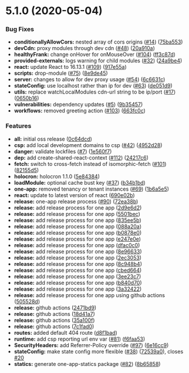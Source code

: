 <a name="5.1.0"></a>
# 5.1.0 (2020-05-04)


### Bug Fixes

* **conditionallyAllowCors:** nested array of cors origins ([#14](https://github.com/americanexpress/one-app/issues/14)) ([75ba553](https://github.com/americanexpress/one-app/commit/75ba553))
* **devCdn:** proxy modules through dev cdn ([#48](https://github.com/americanexpress/one-app/issues/48)) ([20a910a](https://github.com/americanexpress/one-app/commit/20a910a))
* **healthyFrank:** change onHover for onMouseOver ([#104](https://github.com/americanexpress/one-app/issues/104)) ([ff3c87d](https://github.com/americanexpress/one-app/commit/ff3c87d))
* **provided-externals:** logs warning for child modules ([#32](https://github.com/americanexpress/one-app/issues/32)) ([24a9be4](https://github.com/americanexpress/one-app/commit/24a9be4))
* **react:** update React to 16.13.1 ([#109](https://github.com/americanexpress/one-app/issues/109)) ([917e55a](https://github.com/americanexpress/one-app/commit/917e55a))
* **scripts:** drop-module ([#75](https://github.com/americanexpress/one-app/issues/75)) ([8e9de45](https://github.com/americanexpress/one-app/commit/8e9de45))
* **server:** changes to allow for dev proxy usage ([#54](https://github.com/americanexpress/one-app/issues/54)) ([6c6631c](https://github.com/americanexpress/one-app/commit/6c6631c))
* **stateConfig:** use localhost rather than ip for dev ([#63](https://github.com/americanexpress/one-app/issues/63)) ([de051d9](https://github.com/americanexpress/one-app/commit/de051d9))
* **utils:** replace watchLocalModules cdn-url string to be ip/port ([#17](https://github.com/americanexpress/one-app/issues/17)) ([0650b16](https://github.com/americanexpress/one-app/commit/0650b16))
* **vulnerabilities:** dependency updates ([#5](https://github.com/americanexpress/one-app/issues/5)) ([9b35457](https://github.com/americanexpress/one-app/commit/9b35457))
* **workflows:** removed greeting action ([#103](https://github.com/americanexpress/one-app/issues/103)) ([663fc0c](https://github.com/americanexpress/one-app/commit/663fc0c))


### Features

* **all:** initial oss release ([0c64dcd](https://github.com/americanexpress/one-app/commit/0c64dcd))
* **csp:** add local development domains to csp ([#42](https://github.com/americanexpress/one-app/issues/42)) ([4952d28](https://github.com/americanexpress/one-app/commit/4952d28))
* **danger:** validate lockfiles ([#7](https://github.com/americanexpress/one-app/issues/7)) ([1e560f7](https://github.com/americanexpress/one-app/commit/1e560f7))
* **dep:** add create-shared-react-context ([#112](https://github.com/americanexpress/one-app/issues/112)) ([24217c6](https://github.com/americanexpress/one-app/commit/24217c6))
* **fetch:** switch to cross-fetch instead of isomorphic-fetch ([#101](https://github.com/americanexpress/one-app/issues/101)) ([82155d5](https://github.com/americanexpress/one-app/commit/82155d5))
* **holocron:** holocron 1.1.0 ([5e84384](https://github.com/americanexpress/one-app/commit/5e84384))
* **loadModule:** optional cache bust key ([#37](https://github.com/americanexpress/one-app/issues/37)) ([b34b1bd](https://github.com/americanexpress/one-app/commit/b34b1bd))
* **one-app:** removed tenancy or tenant instances ([#69](https://github.com/americanexpress/one-app/issues/69)) ([1b6a5e5](https://github.com/americanexpress/one-app/commit/1b6a5e5))
* **react:** update to latest version of react ([690e02b](https://github.com/americanexpress/one-app/commit/690e02b))
* **release:**  one-app release process ([#90](https://github.com/americanexpress/one-app/issues/90)) ([72ea38b](https://github.com/americanexpress/one-app/commit/72ea38b))
* **release:** add release process for one app ([2d9e6d2](https://github.com/americanexpress/one-app/commit/2d9e6d2))
* **release:** add release process for one app ([5501bec](https://github.com/americanexpress/one-app/commit/5501bec))
* **release:** add release process for one app ([835ee5b](https://github.com/americanexpress/one-app/commit/835ee5b))
* **release:** add release process for one app ([088a20a](https://github.com/americanexpress/one-app/commit/088a20a))
* **release:** add release process for one app ([b0878e0](https://github.com/americanexpress/one-app/commit/b0878e0))
* **release:** add release process for one app ([e247e0e](https://github.com/americanexpress/one-app/commit/e247e0e))
* **release:** add release process for one app ([dfac0c0](https://github.com/americanexpress/one-app/commit/dfac0c0))
* **release:** add release process for one app ([8e96633](https://github.com/americanexpress/one-app/commit/8e96633))
* **release:** add release process for one app ([2ec3053](https://github.com/americanexpress/one-app/commit/2ec3053))
* **release:** add release process for one app ([8c948b4](https://github.com/americanexpress/one-app/commit/8c948b4))
* **release:** add release process for one app ([cbed664](https://github.com/americanexpress/one-app/commit/cbed664))
* **release:** add release process for one app ([3ee23c7](https://github.com/americanexpress/one-app/commit/3ee23c7))
* **release:** add release process for one app ([b840d70](https://github.com/americanexpress/one-app/commit/b840d70))
* **release:** add release process for one app ([3a32422](https://github.com/americanexpress/one-app/commit/3a32422))
* **release:** add release process for one app using github actions ([505528d](https://github.com/americanexpress/one-app/commit/505528d))
* **release:** github actions ([2471bd9](https://github.com/americanexpress/one-app/commit/2471bd9))
* **release:** github actions ([18d41a7](https://github.com/americanexpress/one-app/commit/18d41a7))
* **release:** github actions ([35a100f](https://github.com/americanexpress/one-app/commit/35a100f))
* **release:** github actions ([7c1fad0](https://github.com/americanexpress/one-app/commit/7c1fad0))
* **routes:** added default 404 route ([d8f1bad](https://github.com/americanexpress/one-app/commit/d8f1bad))
* **runtime:** add csp reporting url env var ([#81](https://github.com/americanexpress/one-app/issues/81)) ([f6faa53](https://github.com/americanexpress/one-app/commit/f6faa53))
* **SecurityHeaders:** add Referrer-Policy override ([#97](https://github.com/americanexpress/one-app/issues/97)) ([6e16cc9](https://github.com/americanexpress/one-app/commit/6e16cc9))
* **stateConfig:** make state config more flexible ([#38](https://github.com/americanexpress/one-app/issues/38)) ([72539a0](https://github.com/americanexpress/one-app/commit/72539a0)), closes [#20](https://github.com/americanexpress/one-app/issues/20)
* **statics:** generate one-app-statics package ([#82](https://github.com/americanexpress/one-app/issues/82)) ([8b65858](https://github.com/americanexpress/one-app/commit/8b65858))




